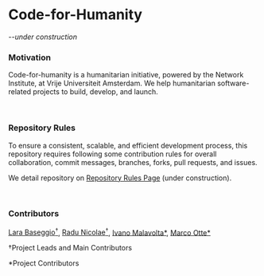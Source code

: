 # Code-for-Humanity
_--under construction_

### Motivation
Code-for-humanity is a humanitarian initiative, powered by the Network Institute, at Vrije Universiteit Amsterdam. 
We help humanitarian software-related projects to build, develop, and launch.

<br>

### Repository Rules
To ensure a consistent, scalable, and efficient development process, this repository requires following some contribution rules for overall collaboration, commit messages, branches, forks, pull requests, and issues.

We detail repository on [Repository Rules Page](repository-rules.md) (under construction).

<br>

### Contributors
[Lara Baseggio<sup>†<sup>](https://www.linkedin.com/in/lara-baseggio), [Radu Nicolae<sup>†<sup>](https://www.linkedin.com/in/rnicolae/),
[Ivano Malavolta*](https://github.com/iivanoo), [Marco Otte*](https://www.linkedin.com/in/marco-otte-58148b5/)

†Project Leads and Main Contributors

*Project Contributors